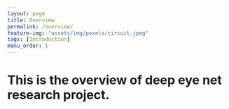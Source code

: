```yaml
---
layout: page
title: Overview
permalink: /overview/
feature-img: "assets/img/pexels/circuit.jpeg"
tags: [Introduction]
menu_order: 1
---
```


# This is the overview of deep eye net research project.